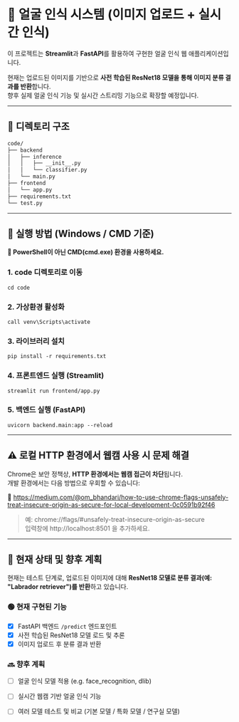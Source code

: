 # 🧠 얼굴 인식 시스템 (이미지 업로드 + 실시간 인식)

이 프로젝트는 **Streamlit**과 **FastAPI**를 활용하여 구현한 얼굴 인식 웹 애플리케이션입니다.

현재는 업로드된 이미지를 기반으로 **사전 학습된 ResNet18 모델을 통해 이미지 분류 결과를 반환**합니다.  
향후 실제 얼굴 인식 기능 및 실시간 스트리밍 기능으로 확장할 예정입니다.

---

## 📁 디렉토리 구조
```bash
code/
├── backend
│   ├── inference
│   │   ├── __init__.py
│   │   └── classifier.py
│   └── main.py
├── frontend
│   └── app.py
├── requirements.txt
└── test.py
```

---

## 🚀 실행 방법 (Windows / CMD 기준)

**🧭 PowerShell이 아닌 CMD(cmd.exe) 환경을 사용하세요.**

### 1. code 디렉토리로 이동
```
cd code
```
### 2. 가상환경 활성화
```
call venv\Scripts\activate
```
### 3. 라이브러리 설치
```
pip install -r requirements.txt
```
### 4. 프론트엔드 실행 (Streamlit)
```
streamlit run frontend/app.py
```
### 5. 백엔드 실행 (FastAPI)
```
uvicorn backend.main:app --reload
```

---

## ⚠️ 로컬 HTTP 환경에서 웹캠 사용 시 문제 해결

Chrome은 보안 정책상, **HTTP 환경에서는 웹캠 접근이 차단**됩니다.  
개발 환경에서는 다음 방법으로 우회할 수 있습니다:

🔗 https://medium.com/@om_bhandari/how-to-use-chrome-flags-unsafely-treat-insecure-origin-as-secure-for-local-development-0c0591b92f46

> 예: chrome://flags/#unsafely-treat-insecure-origin-as-secure  
> 입력창에 http://localhost:8501 을 추가하세요.

---

## 📌 현재 상태 및 향후 계획

현재는 테스트 단계로, 업로드된 이미지에 대해 **ResNet18 모델로 분류 결과(예: "Labrador retriever")를 반환**하고 있습니다.

### 🟢 현재 구현된 기능
- [x] FastAPI 백엔드 `/predict` 엔드포인트
- [x] 사전 학습된 ResNet18 모델 로드 및 추론
- [x] 이미지 업로드 후 분류 결과 반환

### 🔜 향후 계획
- [ ] 얼굴 인식 모델 적용 (e.g. face_recognition, dlib)
- [ ] 실시간 웹캠 기반 얼굴 인식 기능
- [ ] 여러 모델 테스트 및 비교 (기본 모델 / 특화 모델 / 연구실 모델)

